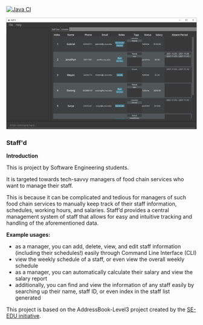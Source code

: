 [![Java CI](https://github.com/AY2122S1-CS2103T-W11-2/tp/actions/workflows/gradle.yml/badge.svg)](https://github.com/AY2122S1-CS2103T-W11-2/tp/actions/workflows/gradle.yml)

![Ui](docs/images/Ui.png)
### **Staff'd**

**Introduction**

This is project by Software Engineering students.

It is targeted towards tech-savvy managers of food chain services who want to manage their staff.

This is because it can be complicated and tedious for managers of such food chain services to manually keep track of their staff information, schedules, working hours, and salaries. Staff’d provides a central management system of staff that allows for easy and intuitive tracking and handling of the aforementioned data.

**Example usages:**
  * as a manager, you can add, delete, view, and edit staff information (including their schedules!) easily through Command Line Interface (CLI)
  * view the weekly schedule of a staff, or even view the overall weekly schedule
  * as a manager, you can automatically calculate their salary and view the salary report
  * additionally, you can find and view the information of any staff easily by searching up their name, staff ID, or even index in the staff list generated

This project is based on the AddressBook-Level3 project created by the [SE-EDU initiative](https://se-education.org).
